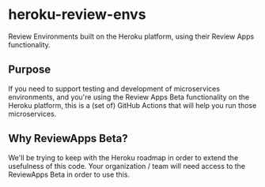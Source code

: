 # heroku-review-envs

Review Environments built on the Heroku platform, using their Review Apps functionality.

## Purpose

If you need to support testing and development of microservices environments, and you're using the Review Apps Beta functionality on the Heroku platform, this is a (set of) GitHub Actions that will help you run those microservices.

## Why ReviewApps Beta?

We'll be trying to keep with the Heroku roadmap in order to extend the usefulness of this code. Your organization / team will need access to the ReviewApps Beta in order to use this.
